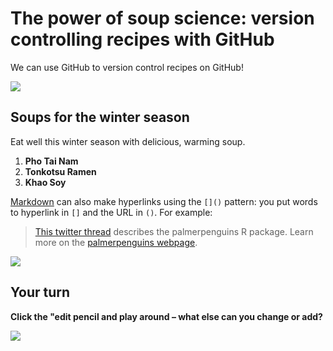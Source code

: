 # The power of soup science: version controlling recipes with GitHub

We can use GitHub to version control recipes on GitHub!

![](https://upload.wikimedia.org/wikipedia/commons/d/dc/Shoyu_Ramen.jpg)

## Soups for the winter season

Eat well this winter season with delicious, warming soup.

1. **Pho Tai Nam**
1. **Tonkotsu Ramen**
1. **Khao Soy**

[Markdown](https://quarto.org/docs/authoring/markdown-basics.html) can also make hyperlinks using the `[]()` pattern: you put words to hyperlink in `[]` and the URL in `()`. For example:

> [This twitter thread](https://twitter.com/allison_horst/status/1287772985630191617) describes the palmerpenguins R package. 
Learn more on the [palmerpenguins webpage](https://allisonhorst.github.io/palmerpenguins).

![](https://octodex.github.com/images/labtocat.png)

## Your turn

**Click the "edit pencil and play around – what else can you change or add?**

![](https://github.com/Openscapes/series/blob/master/img/practicalDev_changingstuff.jpg)


